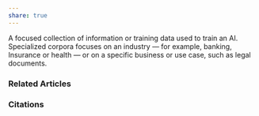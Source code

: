 ```yaml
---
share: true
---
```


A focused collection of information or training data used to train an AI. Specialized corpora focuses on an industry — for example, banking, Insurance or health — or on a specific business or use case, such as legal documents.

### Related Articles

### Citations
